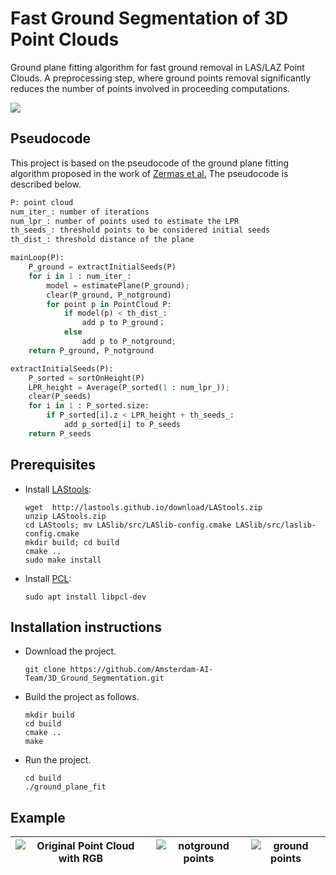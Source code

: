 # Fast Ground Segmentation of 3D Point Clouds
Ground plane fitting algorithm for fast ground removal in LAS/LAZ Point Clouds. A preprocessing step, where ground points removal significantly reduces the number of points involved in proceeding computations.

![](./media/original_rgb.png)

## Pseudocode
This project is based on the pseudocode of the ground plane fitting algorithm proposed in the work of [Zermas et al.](https://ieeexplore.ieee.org/abstract/document/7989591) The pseudocode is described below.

```python
P: point cloud
num_iter_: number of iterations
num_lpr_: number of points used to estimate the LPR
th_seeds_: threshold points to be considered initial seeds
th_dist_: threshold distance of the plane

mainLoop(P):
    P_ground = extractInitialSeeds(P)
    for i in 1 : num_iter_:
        model = estimatePlane(P_ground);
        clear(P_ground, P_notground)
        for point p in PointCloud P:
            if model(p) < th_dist_:
                add p to P_ground；
            else
                add p to P_notground;
    return P_ground, P_notground

extractInitialSeeds(P):
    P_sorted = sortOnHeight(P)
    LPR_height = Average(P_sorted(1 : num_lpr_));
    clear(P_seeds)
    for i in 1 : P_sorted.size:
        if P_sorted[i].z < LPR_height + th_seeds_:
            add p_sorted[i] to P_seeds
    return P_seeds
```

## Prerequisites
- Install [LAStools](http://lastools.org/):

   ```
   wget  http://lastools.github.io/download/LAStools.zip
   unzip LAStools.zip
   cd LAStools; mv LASlib/src/LASlib-config.cmake LASlib/src/laslib-config.cmake
   mkdir build; cd build
   cmake ..
   sudo make install
   ```

- Install [PCL](https://github.com/PointCloudLibrary/pcl):

   ```
   sudo apt install libpcl-dev
   ```

## Installation instructions
- Download the project.

   ```
   git clone https://github.com/Amsterdam-AI-Team/3D_Ground_Segmentation.git
   ```

- Build the project as follows.

   ```
   mkdir build  
   cd build
   cmake ..
   make
   ```

- Run the project.

   ```
   cd build
   ./ground_plane_fit
   ```

## Example
| ![Original Point Cloud with RGB](./media/original.png) | ![notground points](./media/notground.png)|![ground points](./media/ground.png) |
|:---:|:---:|:---:|
